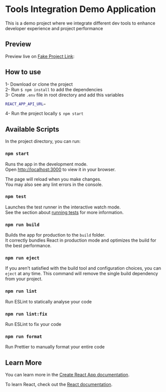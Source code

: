 # Tools Integration Demo Application

This is a demo project where we integrate different dev tools to enhance developer experience and project performance

## Preview

Preview live on [Fake Project Link](https://www.google.com/):

## How to use

1- Download or clone the project <br />
2- Run `$ npm install` to add the dependencies <br />
3- Create `.env` file in root directory and add this variables<br />

```bash
REACT_APP_API_URL=
```

4- Run the project locally `$ npm start` <br />

## Available Scripts

In the project directory, you can run:

### `npm start`

Runs the app in the development mode.\
Open [http://localhost:3000](http://localhost:3000) to view it in your browser.

The page will reload when you make changes.\
You may also see any lint errors in the console.

### `npm test`

Launches the test runner in the interactive watch mode.\
See the section about [running tests](https://facebook.github.io/create-react-app/docs/running-tests) for more information.

### `npm run build`

Builds the app for production to the `build` folder.\
It correctly bundles React in production mode and optimizes the build for the best performance.

### `npm run eject`

If you aren't satisfied with the build tool and configuration choices, you can `eject` at any time. This command will remove the single build dependency from your project.

### `npm run lint`

Run ESLint to statically analyse your code

### `npm run lint:fix`

Run ESLint to fix your code

### `npm run format`

Run Prettier to manually format your entire code

## Learn More

You can learn more in the [Create React App documentation](https://facebook.github.io/create-react-app/docs/getting-started).

To learn React, check out the [React documentation](https://reactjs.org/).
